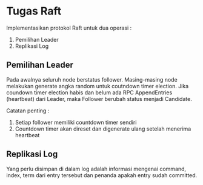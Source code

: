 # Tugas Raft

Implementasikan protokol Raft untuk dua operasi :
1. Pemilihan Leader
2. Replikasi Log

## Pemilihan Leader
Pada awalnya seluruh node berstatus follower. Masing-masing node melakukan generate angka random untuk coutndown timer election. Jika coundown timer election habis dan belum ada RPC AppendEntries (heartbeat) dari Leader, maka Follower berubah status menjadi Candidate.

Catatan penting : 
1. Setiap follower memiliki countdown timer sendiri
2. Countdown timer akan direset dan digenerate ulang setelah menerima heartbeat

## Replikasi Log
Yang perlu disimpan di dalam log adalah informasi mengenai command, index, term dari entry tersebut dan penanda apakah entry sudah committed. 

